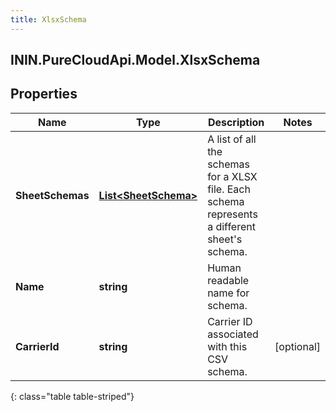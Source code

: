 ```yaml
---
title: XlsxSchema
---
```

## ININ.PureCloudApi.Model.XlsxSchema

## Properties

|Name | Type | Description | Notes|
|------------ | ------------- | ------------- | -------------|
| **SheetSchemas** | [**List&lt;SheetSchema&gt;**](SheetSchema.html) | A list of all the schemas for a XLSX file. Each schema represents a different sheet&#39;s schema. | |
| **Name** | **string** | Human readable name for schema. | |
| **CarrierId** | **string** | Carrier ID associated with this CSV schema. | [optional] |
{: class="table table-striped"}


